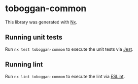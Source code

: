 # toboggan-common

This library was generated with [Nx](https://nx.dev).

## Running unit tests

Run `nx test toboggan-common` to execute the unit tests via [Jest](https://jestjs.io).

## Running lint

Run `nx lint toboggan-common` to execute the lint via [ESLint](https://eslint.org/).
